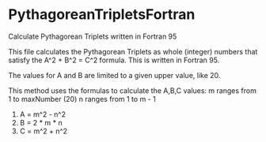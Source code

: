 # PythagoreanTripletsFortran
Calculate Pythagorean Triplets written in Fortran 95

This file calculates the Pythagorean Triplets as whole (integer) numbers that satisfy the A^2 + B^2 = C^2 formula.
This is written in Fortran 95.

The values for A and B are limited to a given upper value, like 20.

This method uses the formulas to calculate the A,B,C values:
m ranges from 1 to maxNumber (20) 
n ranges from 1 to m - 1
1. A = m^2 - n^2
2. B = 2 * m * n
3. C = m^2 + n^2
